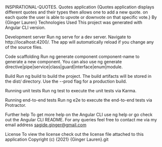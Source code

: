 INSPIRATIONAL-QUOTES.
Quotes application {Quotes application displays different quotes and their types then allows one to add a new quote. on each quote the user is able to upvote or downvote on that specific vote.} By {Ginger Lauren} Technologies Used This project was generated with Angular CLI version.

Development server Run ng serve for a dev server. Navigate to http://localhost:4200/. The app will automatically reload if you change any of the source files.

Code scaffolding Run ng generate component component-name to generate a new component. You can also use ng generate directive|pipe|service|class|guard|interface|enum|module.

Build Run ng build to build the project. The build artifacts will be stored in the dist/ directory. Use the --prod flag for a production build.

Running unit tests Run ng test to execute the unit tests via Karma.

Running end-to-end tests Run ng e2e to execute the end-to-end tests via Protractor.

Further help To get more help on the Angular CLI use ng help or go check out the Angular CLI README. For any queries feel free to contact me via my email address sagide.ginger@gmail.com

License To view the license check out the license file attached to this application Copyright (c) {2021} {Ginger Lauren}.git